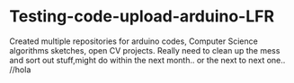 # Testing-code-upload-arduino-LFR
Created multiple repositories for arduino codes, Computer Science algorithms sketches, open CV projects. Really need to clean up the mess and sort out stuff,might do within the next month.. or the next to next one..
//hola
